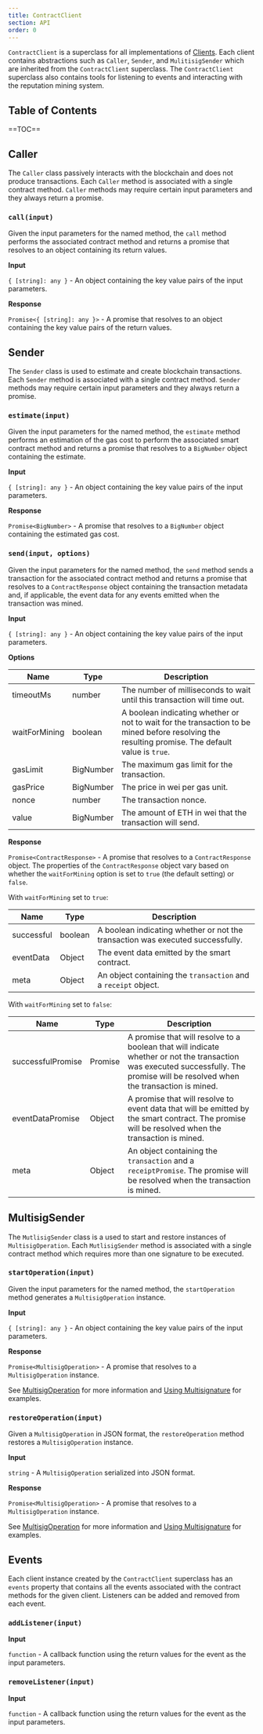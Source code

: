 ```yaml
---
title: ContractClient
section: API
order: 0
---
```


`ContractClient` is a superclass for all implementations of [Clients](/colonyjs/components-clients/). Each client contains abstractions such as `Caller`, `Sender`, and `MulitisigSender` which are inherited from the `ContractClient` superclass. The `ContractClient` superclass also contains tools for listening to events and interacting with the reputation mining system.

## Table of Contents

==TOC==

## Caller

The `Caller` class passively interacts with the blockchain and does not produce transactions. Each `Caller` method is associated with a single contract method. `Caller` methods may require certain input parameters and they always return a promise.

### `call(input)`

Given the input parameters for the named method, the `call` method performs the associated contract method and returns a promise that resolves to an object containing its return values.

**Input**

`{ [string]: any }` - An object containing the key value pairs of the input parameters.

**Response**

`Promise<{ [string]: any }>` - A promise that resolves to an object containing the key value pairs of the return values.

## Sender

The `Sender` class is used to estimate and create blockchain transactions. Each `Sender` method is associated with a single contract method. `Sender` methods may require certain input parameters and they always return a promise.

### `estimate(input)`

Given the input parameters for the named method, the `estimate` method performs an estimation of the gas cost to perform the associated smart contract method and returns a promise that resolves to a `BigNumber` object containing the estimate.

**Input**

`{ [string]: any }` - An object containing the key value pairs of the input parameters.

**Response**

`Promise<BigNumber>` - A promise that resolves to a `BigNumber` object containing the estimated gas cost.

### `send(input, options)`

Given the input parameters for the named method, the `send` method sends a transaction for the associated contract method and returns a promise that resolves to a `ContractResponse` object containing the transaction metadata and, if applicable, the event data for any events emitted when the transaction was mined.

**Input**

`{ [string]: any }` - An object containing the key value pairs of the input parameters.

**Options**

|Name|Type|Description|
|---|---|---|
|timeoutMs|number|The number of milliseconds to wait until this transaction will time out.|
|waitForMining|boolean|A boolean indicating whether or not to wait for the transaction to be mined before resolving the resulting promise. The default value is `true`.|
|gasLimit|BigNumber|The maximum gas limit for the transaction.|
|gasPrice|BigNumber|The price in wei per gas unit.|
|nonce|number|The transaction nonce.|
|value|BigNumber|The amount of ETH in wei that the transaction will send.|

**Response**

`Promise<ContractResponse>` - A promise that resolves to a `ContractResponse` object. The properties of the `ContractResponse` object vary based on whether the `waitForMining` option is set to `true` (the default setting) or `false`.

With `waitForMining` set to `true`:

|Name|Type|Description|
|---|---|---|
|successful|boolean|A boolean indicating whether or not the transaction was executed successfully.|
|eventData|Object|The event data emitted by the smart contract.|
|meta|Object|An object containing the `transaction` and a `receipt` object.|

With `waitForMining` set to `false`:

|Name|Type|Description|
|---|---|---|
|successfulPromise|Promise<boolean>|A promise that will resolve to a boolean that will indicate whether or not the transaction was executed successfully. The promise will be resolved when the transaction is mined.|
|eventDataPromise|Object|A promise that will resolve to event data that will be emitted by the smart contract. The promise will be resolved when the transaction is mined.|
|meta|Object|An object containing the `transaction` and a `receiptPromise`. The promise will be resolved when the transaction is mined.|

## MultisigSender

The `MutlisigSender` class is a used to start and restore instances of `MultisigOperation`. Each `MutlisigSender` method is associated with a single contract method which requires more than one signature to be executed.

### `startOperation(input)`

Given the input parameters for the named method, the `startOperation` method generates a `MultisigOperation` instance.

**Input**

`{ [string]: any }` - An object containing the key value pairs of the input parameters.

**Response**

`Promise<MultisigOperation>` - A promise that resolves to a `MultisigOperation` instance.

See [MultisigOperation](/api-multisigoperation/) for more information and [Using Multisignature](/topics-using-multisignature/) for examples.

### `restoreOperation(input)`

Given a `MultisigOperation` in JSON format, the `restoreOperation` method restores a `MultisigOperation` instance.

**Input**

`string` - A `MultisigOperation` serialized into JSON format.

**Response**

`Promise<MultisigOperation>` - A promise that resolves to a `MultisigOperation` instance.

See [MultisigOperation](/api-multisigoperation/) for more information and [Using Multisignature](/topics-using-multisignature/) for examples.

## Events

Each client instance created by the `ContractClient` superclass has an `events` property that contains all the events associated with the contract methods for the given client. Listeners can be added and removed from each event.

### `addListener(input)`

**Input**

`function` - A callback function using the return values for the event as the input parameters.

### `removeListener(input)`

**Input**

`function` - A callback function using the return values for the event as the input parameters.
